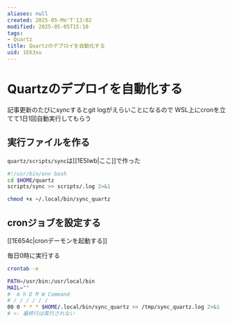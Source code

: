```yaml
---
aliases: null
created: 2025-05-Mo'T'13:02
modified: 2025-05-05T15:10
tags:
- Quartz
title: Quartzのデプロイを自動化する
uid: 1E63xu
---
```


# Quartzのデプロイを自動化する

記事更新のたびにsyncするとgit logがえらいことになるので
WSL上にcronを立てて1日1回自動実行してもらう

## 実行ファイルを作る

`quartz/scripts/sync`は[[1E5Iwb|ここ]]で作った

```bash title="~/.local/bin/sync_quartz"
#!/usr/bin/env bash
cd $HOME/quartz
scripts/sync >> scripts/.log 2>&1
```

```zsh title="zsh"
chmod +x ~/.local/bin/sync_quartz
```

## cronジョブを設定する

[[1E654c|cronデーモンを起動する]]

毎日0時に実行する

```zsh title="zsh"
crontab -e
```

```zsh title="crontab"
PATH=/usr/bin:/usr/local/bin
MAIL=""
#  m h D M W Command
# / / / / / /
00 0 * * * $HOME/.local/bin/sync_quartz >> /tmp/sync_quartz.log 2>&1
# <- 最終行は実行されない
```